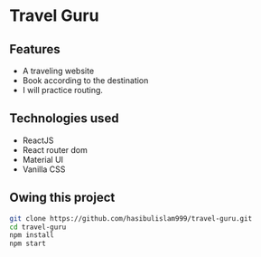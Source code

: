 # Travel Guru

## Features
* A traveling website
* Book according to the destination
* I will practice routing.

## Technologies used
* ReactJS
* React router dom
* Material UI
* Vanilla CSS

## Owing this project
```bash
git clone https://github.com/hasibulislam999/travel-guru.git
cd travel-guru
npm install
npm start
```